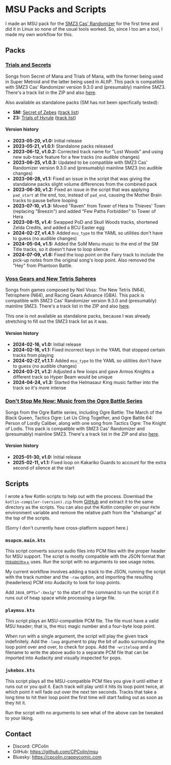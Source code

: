 # MSU Packs and Scripts

I made an MSU pack for the [SMZ3 Cas' Randomizer](https://github.com/Vivelin/SMZ3Randomizer/) for the first time and did it in Linux so none of the usual tools worked.
So, since I too am a tool, I made my own workflow for this.

## Packs

### [Trials and Secrets](https://www.crappycomic.com/msu/Trials%20and%20Secrets.zip)

Songs from Secret of Mana and Trials of Mana, with the former being used in Super Metroid and the latter being used in ALttP.
This pack is compatible with SMZ3 Cas' Randomizer version 9.3.0 and (presumably) mainline SMZ3.
There's a track list in the ZIP and also [here](https://www.crappycomic.com/msu/trials_and_secrets_msu.yml).

Also available as standalone packs (SM has not been specfically tested):

* **SM:** [Secret of Zebes](https://www.crappycomic.com/msu/Secret%20of%20Zebes.zip) ([track list](https://www.crappycomic.com/msu/secret_of_zebes_msu.yml))
* **Z3:** [Trials of Hyrule](https://www.crappycomic.com/msu/Trials%20of%20Hyrule.zip) ([track list](https://www.crappycomic.com/msu/trials_of_hyrule_msu.yml))

#### Version history

* **2023-05-20, v1.0:** Initial release
* **2023-05-21, v1.0.1:** Standalone packs released
* **2023-06-12, v1.0.2:** Corrected track name for "Lost Woods" and using new sub-track feature for a few tracks (no audible changes)
* **2023-06-25, v1.0.3:** Updated to be compatible with SMZ3 Cas' Randomizer version 9.3.0 and (presumably) mainline SMZ3 (no audible changes)
* **2023-06-28, v1.1:** Fixed an issue in the script that was giving the standalone packs slight volume differences from the combined pack
* **2023-06-30, v1.2:** Fixed an issue in the script that was applying `pad_start` at the end, too, instead of `pad_end`, causing the Mother Brain tracks to pause before looping
* **2023-07-10, v1.3:** Moved "Raven" from Tower of Hera to Thieves' Town (replacing "Breezin") and added "Few Paths Forbidden" to Tower of Hera
* **2023-08-15, v1.4:** Swapped PoD and Skull Woods tracks, shortened Zelda Credits, and added a BCU Easter egg
* **2024-02-27, v1.4.1:** Added `msu_type` to the YAML so utilities don't have to guess (no audible changes)
* **2024-05-04, v1.5:** Added the SoM Menu music to the end of the SM Title tracks, so it doesn't have to loop silence
* **2024-07-09, v1.6:** Fixed the loop point on the Fairy track to include the pick-up notes from the original song's loop point. Also removed the "Hey" from Phantoon Battle.

### [Voss Gears and New Tetris Spheres](https://www.crappycomic.com/msu/Voss%20Gears%20and%20New%20Tetris%20Spheres.zip)

Songs from games composed by Neil Voss: The New Tetris (N64), Tetrisphere (N64), and Racing Gears Advance (GBA).
This pack is compatible with SMZ3 Cas' Randomizer version 9.3.0 and (presumably) mainline SMZ3.
There's a track list in the ZIP and also [here](https://www.crappycomic.com/msu/voss.yml).

This one is not available as standalone packs, because I was already stretching to fill out the SMZ3 track list as it was.

#### Version history

* **2024-02-16, v1.0:** Initial release
* **2024-02-16, v1.1:** Fixed incorrect keys in the YAML that stopped certain tracks from playing
* **2024-02-27, v1.1.1:** Added `msu_type` to the YAML so utilities don't have to guess (no audible changes)
* **2024-03-21, v1.2:** Adjusted a few loops and gave Armos Knights a different track so Hyper Beam would be unique
* **2024-04-24, v1.3:** Started the Helmasaur King music farther into the track so it's more intense

### [Don't Stop Me Now: Music from the Ogre Battle Series](https://www.crappycomic.com/msu/Don't%20Stop%20Me%20Now.zip)

Songs from the Ogre Battle series, including Ogre Battle: The March of the Black Queen, Tactics Ogre: Let Us Cling Together, and Ogre Battle 64: Person of Lordly Caliber, along with one song from Tactics Ogre: The Knight of Lodis.
This pack is compatible with SMZ3 Cas' Randomizer and (presumably) mainline SMZ3.
There's a track list in the ZIP and also [here](https://www.crappycomic.com/msu/dsmn.yml).

#### Version history

* **2025-01-30, v1.0:** Initial release
* **2025-02-11, v1.1:** Fixed loop on Kakariko Guards to account for the extra second of silence at the start

## Scripts

I wrote a few Kotlin scripts to help out with the process.
Download the `kotlin-compiler-(version).zip` from [GitHub](https://github.com/JetBrains/kotlin/releases/) and extract it to the same directory as the scripts.
You can also put the Kotlin compiler on your `PATH` environment variable and remove the relative path from the "shebangs" at the top of the scripts.

(Sorry I don't currently have cross-platform support here.)

### `msupcm.main.kts`

This script converts source audio files into PCM files with the proper header for MSU support.
The script is mostly compatible with the JSON format that [msupcm++](https://github.com/qwertymodo/msupcmplusplus/) uses.
Run the script with no arguments to see usage notes.

My current workflow involves adding a track to the JSON, running the script with the track number and the `-raw` option, and importing the resulting (headerless) PCM into Audacity to look for loop points.

Add `JAVA_OPTS="-Xmx1g"` to the start of the command to run the script if it runs out of heap space while processing a large file.

### `playmsu.kts`

This script plays an MSU-compatible PCM file.
The file must have a valid MSU header; that is, the `MSU1` magic number and a four-byte loop point.

When run with a single argument, the script will play the given track indefinitely.
Add the `-loop` argument to play the bit of audio surrounding the loop point over and over, to check for pops.
Add the `-writeloop` and a filename to write the above audio to a separate PCM file that can be imported into Audacity and visually inspected for pops.

### `jukebox.kts`

This script plays all the MSU-compatible PCM files you give it until either it runs out or you quit it.
Each track will play until it hits its loop point twice, at which point it will fade out over the next ten seconds.
Tracks that take a long time to hit their loop point the first time will start fading out as soon as they hit it.

Run the script with no arguments to see what of the above can be tweaked to your liking.

## Contact

* Discord: CPColin
* GitHub: https://github.com/CPColin/msu
* Bluesky: https://cpcolin.crappycomic.com
